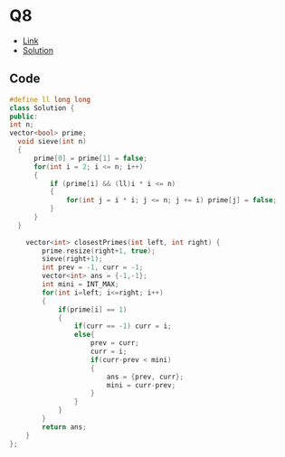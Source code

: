 # Q8

- [Link](https://leetcode.com/problems/closest-prime-numbers-in-range/)
- [Solution](https://leetcode.com/problems/closest-prime-numbers-in-range/submissions/881926328/)

## Code

```cpp
#define ll long long
class Solution {
public:
int n;
vector<bool> prime;
  void sieve(int n)
  {
      prime[0] = prime[1] = false;  
      for(int i = 2; i <= n; i++) 
      {   
          if (prime[i] && (ll)i * i <= n)
          {
              for(int j = i * i; j <= n; j += i) prime[j] = false;
          }
      }
  }
    
    vector<int> closestPrimes(int left, int right) {
        prime.resize(right+1, true);
        sieve(right+1);
        int prev = -1, curr = -1;
        vector<int> ans = {-1,-1};
        int mini = INT_MAX;
        for(int i=left; i<=right; i++)
        {
            if(prime[i] == 1)
            {
                if(curr == -1) curr = i;
                else{
                    prev = curr;
                    curr = i;
                    if(curr-prev < mini)
                    {
                        ans = {prev, curr};
                        mini = curr-prev;
                    }
                }
            }
        }
        return ans;
    }
};
```
